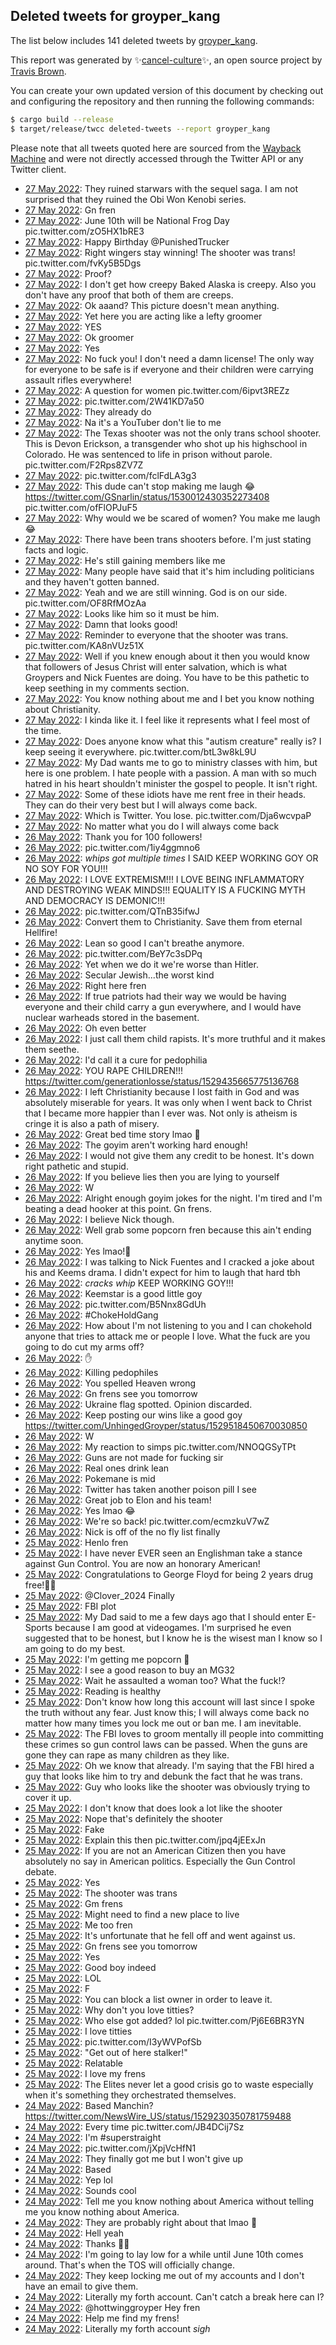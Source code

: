 ## Deleted tweets for groyper_kang

The list below includes 141 deleted tweets by
[groyper_kang](https://twitter.com/groyper_kang).



This report was generated by ✨[cancel-culture](https://github.com/travisbrown/cancel-culture)✨,
an open source project by [Travis Brown](https://twitter.com/travisbrown).

You can create your own updated version of this document by checking out and configuring the
repository and then running the following commands:

```bash
$ cargo build --release
$ target/release/twcc deleted-tweets --report groyper_kang
```

Please note that all tweets quoted here are sourced from the
[Wayback Machine](https://web.archive.org) and were not directly accessed through the Twitter API or
any Twitter client.

* [27 May 2022](https://web.archive.org/web/20220527064420/https://twitter.com/groyper_kang/status/1530077223536971777): They ruined starwars with the sequel saga. I am not surprised that they ruined the Obi Won Kenobi series. <!--1530077223536971777-->
* [27 May 2022](https://web.archive.org/web/20220527055426/https://twitter.com/groyper_kang/status/1530064746485108736): Gn fren <!--1530064746485108736-->
* [27 May 2022](https://web.archive.org/web/20220527054338/https://twitter.com/groyper_kang/status/1530061958644482049): June 10th will be National Frog Day pic.twitter.com/zO5HX1bRE3 <!--1530061958644482049-->
* [27 May 2022](https://web.archive.org/web/20220527051910/https://twitter.com/groyper_kang/status/1530055851209285633): Happy Birthday  @PunishedTrucker <!--1530055851209285633-->
* [27 May 2022](https://web.archive.org/web/20220527051427/https://twitter.com/groyper_kang/status/1530054591022346240): Right wingers stay winning! The shooter was trans! pic.twitter.com/fvKy5B5Dgs <!--1530054591022346240-->
* [27 May 2022](https://web.archive.org/web/20220527050419/https://twitter.com/groyper_kang/status/1530052170883731457): Proof? <!--1530052170883731457-->
* [27 May 2022](https://web.archive.org/web/20220527045736/https://twitter.com/groyper_kang/status/1530050367412633601): I don't get how creepy Baked Alaska is creepy. Also you don't have any proof that both of them are creeps. <!--1530050367412633601-->
* [27 May 2022](https://web.archive.org/web/20220527042550/https://twitter.com/groyper_kang/status/1530041849930518528): Ok aaand? This picture doesn't mean anything. <!--1530041849930518528-->
* [27 May 2022](https://web.archive.org/web/20220527041812/https://twitter.com/groyper_kang/status/1530040622488473600): Yet here you are acting like a lefty groomer <!--1530040622488473600-->
* [27 May 2022](https://web.archive.org/web/20220527035846/https://twitter.com/groyper_kang/status/1530035647364403213): YES <!--1530035647364403213-->
* [27 May 2022](https://web.archive.org/web/20220527035901/https://twitter.com/groyper_kang/status/1530035585926238210): Ok groomer <!--1530035585926238210-->
* [27 May 2022](https://web.archive.org/web/20220527034817/https://twitter.com/groyper_kang/status/1530032449257881609): Yes <!--1530032449257881609-->
* [27 May 2022](https://web.archive.org/web/20220527033744/https://twitter.com/groyper_kang/status/1530030314407477273): No fuck you! I don't need a damn license! The only way for everyone to be safe is if everyone and their children were carrying assault rifles everywhere! <!--1530030314407477273-->
* [27 May 2022](https://web.archive.org/web/20220527031535/https://twitter.com/groyper_kang/status/1530024664377999363): A question for women pic.twitter.com/6ipvt3REZz <!--1530024664377999363-->
* [27 May 2022](https://web.archive.org/web/20220527031249/https://twitter.com/groyper_kang/status/1530024144456269825): pic.twitter.com/2W41KD7a50 <!--1530024144456269825-->
* [27 May 2022](https://web.archive.org/web/20220527025435/https://twitter.com/groyper_kang/status/1530019511092518924): They already do <!--1530019511092518924-->
* [27 May 2022](https://web.archive.org/web/20220527024659/https://twitter.com/groyper_kang/status/1530017610409967616): Na it's a YouTuber don't lie to me <!--1530017610409967616-->
* [27 May 2022](https://web.archive.org/web/20220527024303/https://twitter.com/groyper_kang/status/1530016615357620238): The Texas shooter was not the only trans school shooter. This is Devon Erickson, a transgender who shot up his highschool in Colorado. He was sentenced to life in prison without parole. pic.twitter.com/F2Rps8ZV7Z <!--1530016615357620238-->
* [27 May 2022](https://web.archive.org/web/20220527023651/https://twitter.com/groyper_kang/status/1530015045010202636): pic.twitter.com/fclFdLA3g3 <!--1530015045010202636-->
* [27 May 2022](https://web.archive.org/web/20220527023508/https://twitter.com/groyper_kang/status/1530014544864624641): This dude can't stop making me laugh 😂  https://twitter.com/GSnarlin/status/1530012430352273408  pic.twitter.com/ofFlOPJuF5 <!--1530014544864624641-->
* [27 May 2022](https://web.archive.org/web/20220527023306/https://twitter.com/groyper_kang/status/1530014061890510857): Why would we be scared of women? You make me laugh 😂 <!--1530014061890510857-->
* [27 May 2022](https://web.archive.org/web/20220527023221/https://twitter.com/groyper_kang/status/1530013897276661768): There have been trans shooters before. I'm just stating facts and logic. <!--1530013897276661768-->
* [27 May 2022](https://web.archive.org/web/20220527022955/https://twitter.com/groyper_kang/status/1530013229224697870): He's still gaining members like me <!--1530013229224697870-->
* [27 May 2022](https://web.archive.org/web/20220527022842/https://twitter.com/groyper_kang/status/1530012999183900679): Many people have said that it's him including politicians and they haven't gotten banned. <!--1530012999183900679-->
* [27 May 2022](https://web.archive.org/web/20220527022656/https://twitter.com/groyper_kang/status/1530012596954341380): Yeah and we are still winning. God is on our side. pic.twitter.com/OF8RfMOzAa <!--1530012596954341380-->
* [27 May 2022](https://web.archive.org/web/20220527022227/https://twitter.com/groyper_kang/status/1530011298628509707): Looks like him so it must be him. <!--1530011298628509707-->
* [27 May 2022](https://web.archive.org/web/20220527022150/https://twitter.com/groyper_kang/status/1530011181418684431): Damn that looks good! <!--1530011181418684431-->
* [27 May 2022](https://web.archive.org/web/20220527021715/https://twitter.com/groyper_kang/status/1530010151012409349): Reminder to everyone that the shooter was trans. pic.twitter.com/KA8nVUz51X <!--1530010151012409349-->
* [27 May 2022](https://web.archive.org/web/20220527022656/https://twitter.com/groyper_kang/status/1530012596954341380): Well if you knew enough about it then you would know that followers of Jesus Christ will enter salvation, which is what Groypers and Nick Fuentes are doing. You have to be this pathetic to keep seething in my comments section. <!--1530009104915243026-->
* [27 May 2022](https://web.archive.org/web/20220527020844/https://twitter.com/groyper_kang/status/1530008000026779648): You know nothing about me and I bet you know nothing about Christianity. <!--1530008000026779648-->
* [27 May 2022](https://web.archive.org/web/20220527020630/https://twitter.com/groyper_kang/status/1530007406251544576): I kinda like it. I feel like it represents what I feel most of the time. <!--1530007406251544576-->
* [27 May 2022](https://web.archive.org/web/20220527020411/https://twitter.com/groyper_kang/status/1530000134376914989): Does anyone know what this "autism creature" really is? I keep seeing it everywhere. pic.twitter.com/btL3w8kL9U <!--1530000134376914989-->
* [27 May 2022](https://web.archive.org/web/20220527020659/https://twitter.com/groyper_kang/status/1529992645799743488): My Dad wants me to go to ministry classes with him, but here is one problem. I hate people with a passion. A man with so much hatred in his heart shouldn't minister the gospel to people. It isn't right. <!--1529992645799743488-->
* [27 May 2022](https://web.archive.org/web/20220527005538/https://twitter.com/groyper_kang/status/1529989567327227928): Some of these idiots have me rent free in their heads. They can do their very best but I will always come back. <!--1529989567327227928-->
* [27 May 2022](https://web.archive.org/web/20220527001946/https://twitter.com/groyper_kang/status/1529980023008120853): Which is Twitter. You lose. pic.twitter.com/Dja6wcvpaP <!--1529980023008120853-->
* [27 May 2022](https://web.archive.org/web/20220527000841/https://twitter.com/groyper_kang/status/1529977603511275528): No matter what you do I will always come back <!--1529977603511275528-->
* [26 May 2022](https://web.archive.org/web/20220526220746/https://twitter.com/groyper_kang/status/1529946581134458907): Thank you for 100 followers! <!--1529946581134458907-->
* [26 May 2022](https://web.archive.org/web/20220526213618/https://twitter.com/groyper_kang/status/1529939442999386113): pic.twitter.com/1iy4ggmno6 <!--1529939442999386113-->
* [26 May 2022](https://web.archive.org/web/20220526213510/https://twitter.com/groyper_kang/status/1529939128737054732): *whips got multiple times* I SAID KEEP WORKING GOY OR NO SOY FOR YOU!!! <!--1529939128737054732-->
* [26 May 2022](https://web.archive.org/web/20220526213117/https://twitter.com/groyper_kang/status/1529938086616088588): I LOVE EXTREMISM!!! I LOVE BEING INFLAMMATORY AND DESTROYING WEAK MINDS!!! EQUALITY IS A FUCKING MYTH AND DEMOCRACY IS DEMONIC!!! <!--1529938086616088588-->
* [26 May 2022](https://web.archive.org/web/20220526211857/https://twitter.com/groyper_kang/status/1529935071687413760): pic.twitter.com/QTnB35ifwJ <!--1529935071687413760-->
* [26 May 2022](https://web.archive.org/web/20220526210107/https://twitter.com/groyper_kang/status/1529930591642206210): Convert them to Christianity. Save them from eternal Hellfire! <!--1529930591642206210-->
* [26 May 2022](https://web.archive.org/web/20220526210031/https://twitter.com/groyper_kang/status/1529930285370036224): Lean so good I can't breathe anymore. <!--1529930285370036224-->
* [26 May 2022](https://web.archive.org/web/20220526205450/https://twitter.com/groyper_kang/status/1529928846224637979): pic.twitter.com/BeY7c3sDPq <!--1529928846224637979-->
* [26 May 2022](https://web.archive.org/web/20220526203308/https://twitter.com/groyper_kang/status/1529923554250305537): Yet when we do it we're worse than Hitler. <!--1529923554250305537-->
* [26 May 2022](https://web.archive.org/web/20220526203245/https://twitter.com/groyper_kang/status/1529923375463907341): Secular Jewish...the worst kind <!--1529923375463907341-->
* [26 May 2022](https://web.archive.org/web/20220526202721/https://twitter.com/groyper_kang/status/1529922082091548693): Right here fren <!--1529922082091548693-->
* [26 May 2022](https://web.archive.org/web/20220526202619/https://twitter.com/groyper_kang/status/1529921768844054531): If true patriots had their way we would be having everyone and their child carry a gun everywhere, and I would have nuclear warheads stored in the basement. <!--1529921768844054531-->
* [26 May 2022](https://web.archive.org/web/20220526193743/https://twitter.com/groyper_kang/status/1529909545673293824): Oh even better <!--1529909545673293824-->
* [26 May 2022](https://web.archive.org/web/20220526193542/https://twitter.com/groyper_kang/status/1529909031489486848): I just call them child rapists. It's more truthful and it makes them seethe. <!--1529909031489486848-->
* [26 May 2022](https://web.archive.org/web/20220526192222/https://twitter.com/groyper_kang/status/1529905546219986950): I'd call it a cure for pedophilia <!--1529905546219986950-->
* [26 May 2022](https://web.archive.org/web/20220526185749/https://twitter.com/groyper_kang/status/1529899513640628226): YOU RAPE CHILDREN!!! https://twitter.com/generationlosse/status/1529435665775136768 <!--1529899513640628226-->
* [26 May 2022](https://web.archive.org/web/20220526183726/https://twitter.com/groyper_kang/status/1529894327027130368): I left Christianity because I lost faith in God and was absolutely miserable for years. It was only when I went back to Christ that I became more happier than I ever was. Not only is atheism is cringe it is also a path of misery. <!--1529894327027130368-->
* [26 May 2022](https://web.archive.org/web/20220526092420/https://twitter.com/groyper_kang/status/1529755108510253056): Great bed time story lmao 🤣 <!--1529755108510253056-->
* [26 May 2022](https://web.archive.org/web/20220526090041/https://twitter.com/groyper_kang/status/1529749163457527808): The goyim aren't working hard enough! <!--1529749163457527808-->
* [26 May 2022](https://web.archive.org/web/20220526090007/https://twitter.com/groyper_kang/status/1529749031622258688): I would not give them any credit to be honest. It's down right pathetic and stupid. <!--1529749031622258688-->
* [26 May 2022](https://web.archive.org/web/20220526085056/https://twitter.com/groyper_kang/status/1529746760041644032): If you believe lies then you are lying to yourself <!--1529746760041644032-->
* [26 May 2022](https://web.archive.org/web/20220526083947/https://twitter.com/groyper_kang/status/1529743943222673409): W <!--1529743943222673409-->
* [26 May 2022](https://web.archive.org/web/20220526083923/https://twitter.com/groyper_kang/status/1529743817007570944): Alright enough goyim jokes for the night. I'm tired and I'm beating a dead hooker at this point. Gn frens. <!--1529743817007570944-->
* [26 May 2022](https://web.archive.org/web/20220526083428/https://twitter.com/groyper_kang/status/1529742677880803328): I believe Nick though. <!--1529742677880803328-->
* [26 May 2022](https://web.archive.org/web/20220526082657/https://twitter.com/groyper_kang/status/1529740809418973184): Well grab some popcorn fren because this ain't ending anytime soon. <!--1529740809418973184-->
* [26 May 2022](https://web.archive.org/web/20220526082452/https://twitter.com/groyper_kang/status/1529740141744783362): Yes lmao!🤣 <!--1529740141744783362-->
* [26 May 2022](https://web.archive.org/web/20220526082317/https://twitter.com/groyper_kang/status/1529739798587523072): I was talking to Nick Fuentes and I cracked a joke about his and Keems drama. I didn't expect for him to laugh that hard tbh <!--1529739798587523072-->
* [26 May 2022](https://web.archive.org/web/20220526081815/https://twitter.com/groyper_kang/status/1529738615856807936): *cracks whip* KEEP WORKING GOY!!! <!--1529738615856807936-->
* [26 May 2022](https://web.archive.org/web/20220526080957/https://twitter.com/groyper_kang/status/1529736459585998848): Keemstar is a good little goy <!--1529736459585998848-->
* [26 May 2022](https://web.archive.org/web/20220526074408/https://twitter.com/groyper_kang/status/1529729854781984768): pic.twitter.com/B5Nnx8GdUh <!--1529729854781984768-->
* [26 May 2022](https://web.archive.org/web/20220526072012/https://twitter.com/groyper_kang/status/1529723968831234049): #ChokeHoldGang <!--1529723968831234049-->
* [26 May 2022](https://web.archive.org/web/20220526071926/https://twitter.com/groyper_kang/status/1529723714404851712): How about I'm not listening to you and I can chokehold anyone that tries to attack me or people I love. What the fuck are you going to do cut my arms off? <!--1529723714404851712-->
* [26 May 2022](https://web.archive.org/web/20220526051642/https://twitter.com/groyper_kang/status/1529692917236899840): ✋ <!--1529692917236899840-->
* [26 May 2022](https://web.archive.org/web/20220526042755/https://twitter.com/groyper_kang/status/1529680635538952192): Killing pedophiles <!--1529680635538952192-->
* [26 May 2022](https://web.archive.org/web/20220526042535/https://twitter.com/groyper_kang/status/1529679884083142656): You spelled Heaven wrong <!--1529679884083142656-->
* [26 May 2022](https://web.archive.org/web/20220526042212/https://twitter.com/groyper_kang/status/1529679111186223104): Gn frens see you tomorrow <!--1529679111186223104-->
* [26 May 2022](https://web.archive.org/web/20220526042035/https://twitter.com/groyper_kang/status/1529678831430377477): Ukraine flag spotted. Opinion discarded. <!--1529678831430377477-->
* [26 May 2022](https://web.archive.org/web/20220526035559/https://twitter.com/groyper_kang/status/1529672484961787906): Keep posting our wins like a good goy https://twitter.com/UnhingedGroyper/status/1529518450670030850 <!--1529672484961787906-->
* [26 May 2022](https://web.archive.org/web/20220526034003/https://twitter.com/groyper_kang/status/1529668506232492032): W <!--1529668506232492032-->
* [26 May 2022](https://web.archive.org/web/20220526033928/https://twitter.com/groyper_kang/status/1529668228317954051): My reaction to simps pic.twitter.com/NNOQGSyTPt <!--1529668228317954051-->
* [26 May 2022](https://web.archive.org/web/20220526025029/https://twitter.com/groyper_kang/status/1529656071572410370): Guns are not made for fucking sir <!--1529656071572410370-->
* [26 May 2022](https://web.archive.org/web/20220526025641/https://twitter.com/groyper_kang/status/1529654813813837824): Real ones drink lean <!--1529654813813837824-->
* [26 May 2022](https://web.archive.org/web/20220526024818/https://twitter.com/groyper_kang/status/1529654625930027009): Pokemane is mid <!--1529654625930027009-->
* [26 May 2022](https://web.archive.org/web/20220526020929/https://twitter.com/groyper_kang/status/1529644673702277120): Twitter has taken another poison pill I see <!--1529644673702277120-->
* [26 May 2022](https://web.archive.org/web/20220526013445/https://twitter.com/groyper_kang/status/1529637038596694018): Great job to Elon and his team! <!--1529637038596694018-->
* [26 May 2022](https://web.archive.org/web/20220526004341/https://twitter.com/groyper_kang/status/1529622571305648130): Yes lmao 😂 <!--1529622571305648130-->
* [26 May 2022](https://web.archive.org/web/20220526001626/https://twitter.com/groyper_kang/status/1529617327351906304): We're so back! pic.twitter.com/ecmzkuV7wZ <!--1529617327351906304-->
* [26 May 2022](https://web.archive.org/web/20220526000601/https://twitter.com/groyper_kang/status/1529614562638581762): Nick is off of the no fly list finally <!--1529614562638581762-->
* [25 May 2022](https://web.archive.org/web/20220525230838/https://twitter.com/groyper_kang/status/1529600217330458624): Henlo fren <!--1529600217330458624-->
* [25 May 2022](https://web.archive.org/web/20220525225118/https://twitter.com/groyper_kang/status/1529595821875818498): I have never EVER seen an Englishman take a stance against Gun Control. You are now an honorary American! <!--1529595821875818498-->
* [25 May 2022](https://web.archive.org/web/20220525224153/https://twitter.com/groyper_kang/status/1529593543743967233): Congratulations to George Floyd for being 2 years drug free!🙌🏻 <!--1529593543743967233-->
* [25 May 2022](https://web.archive.org/web/20220525220856/https://twitter.com/groyper_kang/status/1529585334257950721): @Clover_2024 Finally <!--1529585334257950721-->
* [25 May 2022](https://web.archive.org/web/20220525204104/https://twitter.com/groyper_kang/status/1529563119520997381): FBI plot <!--1529563119520997381-->
* [25 May 2022](https://web.archive.org/web/20220525202912/https://twitter.com/groyper_kang/status/1529560037479354369): My Dad said to me a few days ago that I should enter E-Sports because I am good at videogames. I'm surprised he even suggested that to be honest, but I know he is the wisest man I know so I am going to do my best. <!--1529560037479354369-->
* [25 May 2022](https://web.archive.org/web/20220525200738/https://twitter.com/groyper_kang/status/1529554691306176512): I'm getting me popcorn 🍿 <!--1529554691306176512-->
* [25 May 2022](https://web.archive.org/web/20220525185601/https://twitter.com/groyper_kang/status/1529536577382273029): I see a good reason to buy an MG32 <!--1529536577382273029-->
* [25 May 2022](https://web.archive.org/web/20220525184950/https://twitter.com/groyper_kang/status/1529534819054538752): Wait he assaulted a woman too? What the fuck!? <!--1529534819054538752-->
* [25 May 2022](https://web.archive.org/web/20220525184548/https://twitter.com/groyper_kang/status/1529534113002168321): Reading is healthy <!--1529534113002168321-->
* [25 May 2022](https://web.archive.org/web/20220525184552/https://twitter.com/groyper_kang/status/1529534010489294853): Don't know how long this account will last since I spoke the truth without any fear. Just know this; I will always come back no matter how many times you lock me out or ban me. I am inevitable. <!--1529534010489294853-->
* [25 May 2022](https://web.archive.org/web/20220525184033/https://twitter.com/groyper_kang/status/1529532607586762752): The FBI loves to groom mentally ill people into committing these crimes so gun control laws can be passed. When the guns are gone they can rape as many children as they like. <!--1529532607586762752-->
* [25 May 2022](https://web.archive.org/web/20220525182946/https://twitter.com/groyper_kang/status/1529530029624987648): Oh we know that already. I'm saying that the FBI hired a guy that looks like him to try and debunk the fact that he was trans. <!--1529530029624987648-->
* [25 May 2022](https://web.archive.org/web/20220525175632/https://twitter.com/groyper_kang/status/1529521706729095170): Guy who looks like the shooter was obviously trying to cover it up. <!--1529521706729095170-->
* [25 May 2022](https://web.archive.org/web/20220525174734/https://twitter.com/groyper_kang/status/1529519324951633922): I don't know that does look a lot like the shooter <!--1529519324951633922-->
* [25 May 2022](https://web.archive.org/web/20220525174447/https://twitter.com/groyper_kang/status/1529518604001198084): Nope that's definitely the shooter <!--1529518604001198084-->
* [25 May 2022](https://web.archive.org/web/20220525174334/https://twitter.com/groyper_kang/status/1529518476821516291): Fake <!--1529518476821516291-->
* [25 May 2022](https://web.archive.org/web/20220525173920/https://twitter.com/groyper_kang/status/1529517329285058562): Explain this then pic.twitter.com/jpq4jEExJn <!--1529517329285058562-->
* [25 May 2022](https://web.archive.org/web/20220525173548/https://twitter.com/groyper_kang/status/1529516473902940161): If you are not an American Citizen then you have absolutely no say in American politics. Especially the Gun Control debate. <!--1529516473902940161-->
* [25 May 2022](https://web.archive.org/web/20220525210942/https://twitter.com/groyper_kang/status/1529515780609540096): Yes <!--1529515780609540096-->
* [25 May 2022](https://web.archive.org/web/20220525172623/https://twitter.com/groyper_kang/status/1529514066212954113): The shooter was trans <!--1529514066212954113-->
* [25 May 2022](https://web.archive.org/web/20220525210027/https://twitter.com/groyper_kang/status/1529501783575384069): Gm frens <!--1529501783575384069-->
* [25 May 2022](https://web.archive.org/web/20220525054448/https://twitter.com/groyper_kang/status/1529337582244581383): Might need to find a new place to live <!--1529337582244581383-->
* [25 May 2022](https://web.archive.org/web/20220525054347/https://twitter.com/groyper_kang/status/1529337284952309760): Me too fren <!--1529337284952309760-->
* [25 May 2022](https://web.archive.org/web/20220525082511/https://twitter.com/groyper_kang/status/1529335956876279815): It's unfortunate that he fell off and went against us. <!--1529335956876279815-->
* [25 May 2022](https://web.archive.org/web/20220525082451/https://twitter.com/groyper_kang/status/1529335689124401152): Gn frens see you tomorrow <!--1529335689124401152-->
* [25 May 2022](https://web.archive.org/web/20220525080945/https://twitter.com/groyper_kang/status/1529334473636167680): Yes <!--1529334473636167680-->
* [25 May 2022](https://web.archive.org/web/20220525082302/https://twitter.com/groyper_kang/status/1529334423908384769): Good boy indeed <!--1529334423908384769-->
* [25 May 2022](https://web.archive.org/web/20220525080923/https://twitter.com/groyper_kang/status/1529334380153475072): LOL <!--1529334380153475072-->
* [25 May 2022](https://web.archive.org/web/20220525082057/https://twitter.com/groyper_kang/status/1529334149705785345): F <!--1529334149705785345-->
* [25 May 2022](https://web.archive.org/web/20220525080840/https://twitter.com/groyper_kang/status/1529334002775212032): You can block a list owner in order to leave it. <!--1529334002775212032-->
* [25 May 2022](https://web.archive.org/web/20220525080715/https://twitter.com/groyper_kang/status/1529333537643667456): Why don't you love titties? <!--1529333537643667456-->
* [25 May 2022](https://web.archive.org/web/20220525080246/https://twitter.com/groyper_kang/status/1529331939534065664): Who else got added? lol pic.twitter.com/Pj6E6BR3YN <!--1529331939534065664-->
* [25 May 2022](https://web.archive.org/web/20220525063602/https://twitter.com/groyper_kang/status/1529319337831682049): I love titties <!--1529319337831682049-->
* [25 May 2022](https://web.archive.org/web/20220525032614/https://twitter.com/groyper_kang/status/1529302608120356864): pic.twitter.com/I3yWVPofSb <!--1529302608120356864-->
* [25 May 2022](https://web.archive.org/web/20220525030321/https://twitter.com/groyper_kang/status/1529296911102103552): "Get out of here stalker!" <!--1529296911102103552-->
* [25 May 2022](https://web.archive.org/web/20220525025648/https://twitter.com/groyper_kang/status/1529295303484051457): Relatable <!--1529295303484051457-->
* [25 May 2022](https://web.archive.org/web/20220525022559/https://twitter.com/groyper_kang/status/1529287592998477824): I love my frens <!--1529287592998477824-->
* [25 May 2022](https://web.archive.org/web/20220525013537/https://twitter.com/groyper_kang/status/1529274888279687168): The Elites never let a good crisis go to waste especially when it's something they orchestrated themselves. <!--1529274888279687168-->
* [24 May 2022](https://web.archive.org/web/20220524233234/https://twitter.com/groyper_kang/status/1529243771573047297): Based Manchin? https://twitter.com/NewsWire_US/status/1529230350781759488 <!--1529243771573047297-->
* [24 May 2022](https://web.archive.org/web/20220524231832/https://twitter.com/groyper_kang/status/1529240341769068546): Every time pic.twitter.com/JB4DCij7Sz <!--1529240341769068546-->
* [24 May 2022](https://web.archive.org/web/20220524200412/https://twitter.com/groyper_kang/status/1529190515010412545): I'm  #superstraight <!--1529190515010412545-->
* [24 May 2022](https://web.archive.org/web/20220524185751/https://twitter.com/groyper_kang/status/1529174680485216258): pic.twitter.com/jXpjVcHfN1 <!--1529174680485216258-->
* [24 May 2022](https://web.archive.org/web/20220524175545/https://twitter.com/groyper_kang/status/1529159170301239297): They finally got me but I won't give up <!--1529159170301239297-->
* [24 May 2022](https://web.archive.org/web/20220524175352/https://twitter.com/groyper_kang/status/1529158573611261954): Based <!--1529158573611261954-->
* [24 May 2022](https://web.archive.org/web/20220524175322/https://twitter.com/groyper_kang/status/1529158401871298561): Yep lol <!--1529158401871298561-->
* [24 May 2022](https://web.archive.org/web/20220524174212/https://twitter.com/groyper_kang/status/1529155767051370497): Sounds cool <!--1529155767051370497-->
* [24 May 2022](https://web.archive.org/web/20220524071545/https://twitter.com/groyper_kang/status/1528998079264956423): Tell me you know nothing about America without telling me you know nothing about America. <!--1528998079264956423-->
* [24 May 2022](https://web.archive.org/web/20220524070753/https://twitter.com/groyper_kang/status/1528996154330996736): They are probably right about that lmao 🤣 <!--1528996154330996736-->
* [24 May 2022](https://web.archive.org/web/20220524070127/https://twitter.com/groyper_kang/status/1528994497341833217): Hell yeah <!--1528994497341833217-->
* [24 May 2022](https://web.archive.org/web/20220524070101/https://twitter.com/groyper_kang/status/1528994349220081664): Thanks 👍🏻 <!--1528994349220081664-->
* [24 May 2022](https://web.archive.org/web/20220524065955/https://twitter.com/groyper_kang/status/1528993979081048065): I'm going to lay low for a while until June 10th comes around. That's when the TOS will officially change. <!--1528993979081048065-->
* [24 May 2022](https://web.archive.org/web/20220524065652/https://twitter.com/groyper_kang/status/1528993338115989504): They keep locking me out of my accounts and I don't have an email to give them. <!--1528993338115989504-->
* [24 May 2022](https://web.archive.org/web/20220524065519/https://twitter.com/groyper_kang/status/1528992919776108544): Literally my forth account. Can't catch a break here can I? <!--1528992919776108544-->
* [24 May 2022](https://web.archive.org/web/20220524065417/https://twitter.com/groyper_kang/status/1528992637620985857): @hottwinggroyper  Hey fren <!--1528992637620985857-->
* [24 May 2022](https://web.archive.org/web/20220524063431/https://twitter.com/groyper_kang/status/1528987735960305665): Help me find my frens! <!--1528987735960305665-->
* [24 May 2022](https://web.archive.org/web/20220524062154/https://twitter.com/groyper_kang/status/1528984559697768449): Literally my forth account *sigh* <!--1528984559697768449-->
